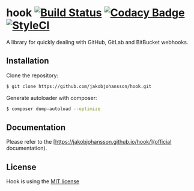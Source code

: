 # hook [![Build Status](https://travis-ci.org/jakobjohansson/hook.svg?branch=master)](https://travis-ci.org/jakobjohansson/hook) [![Codacy Badge](https://api.codacy.com/project/badge/Grade/aec1b5740a6b43bd8754ae2bfad56bc7)](https://www.codacy.com/app/jakobjohansson2/hook?utm_source=github.com&amp;utm_medium=referral&amp;utm_content=jakobjohansson/hook&amp;utm_campaign=Badge_Grade) [![StyleCI](https://styleci.io/repos/83210515/shield?branch=master&style=flat)](https://styleci.io/repos/83210515)

A library for quickly dealing with GitHub, GitLab and BitBucket webhooks.

## Installation
Clone the repository:
```bash
$ git clone https://github.com/jakobjohansson/hook.git
```
Generate autoloader with composer:
```bash
$ composer dump-autoload --optimize
```

## Documentation
Please refer to the [https://jakobjohansson.github.io/hook/](official documentation).

## License
Hook is using the [MIT license](https://github.com/jakobjohansson/hook/blob/master/LICENSE.txt)
